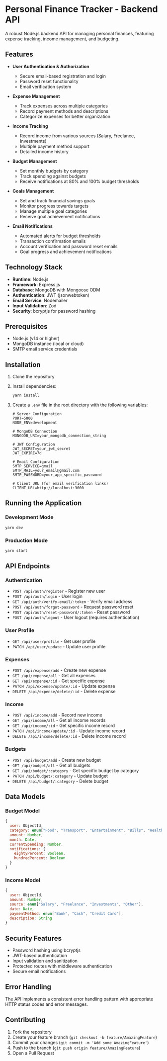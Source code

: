 # Personal Finance Tracker - Backend API

A robust Node.js backend API for managing personal finances, featuring expense tracking, income management, and budgeting.

## Features

- **User Authentication & Authorization**

  - Secure email-based registration and login
  - Password reset functionality
  - Email verification system

- **Expense Management**

  - Track expenses across multiple categories
  - Record payment methods and descriptions
  - Categorize expenses for better organization

- **Income Tracking**

  - Record income from various sources (Salary, Freelance, Investments)
  - Multiple payment method support
  - Detailed income history

- **Budget Management**

  - Set monthly budgets by category
  - Track spending against budgets
  - Receive notifications at 80% and 100% budget thresholds

- **Goals Management**

  - Set and track financial savings goals
  - Monitor progress towards targets
  - Manage multiple goal categories
  - Receive goal achievement notifications

- **Email Notifications**
  - Automated alerts for budget thresholds
  - Transaction confirmation emails
  - Account verification and password reset emails
  - Goal progress and achievement notifications

## Technology Stack

- **Runtime**: Node.js
- **Framework**: Express.js
- **Database**: MongoDB with Mongoose ODM
- **Authentication**: JWT (jsonwebtoken)
- **Email Service**: Nodemailer
- **Input Validation**: Zod
- **Security**: bcryptjs for password hashing

## Prerequisites

- Node.js (v14 or higher)
- MongoDB instance (local or cloud)
- SMTP email service credentials

## Installation

1. Clone the repository
2. Install dependencies:
   ```bash
   yarn install
   ```
3. Create a `.env` file in the root directory with the following variables:

   ```env
   # Server Configuration
   PORT=5000
   NODE_ENV=development

   # MongoDB Connection
   MONGODB_URI=your_mongodb_connection_string

   # JWT Configuration
   JWT_SECRET=your_jwt_secret
   JWT_EXPIRE=7d

   # Email Configuration
   SMTP_SERVICE=gmail
   SMTP_MAIL=your_email@gmail.com
   SMTP_PASSWORD=your_app_specific_password

   # Client URL (for email verification links)
   CLIENT_URL=http://localhost:3000
   ```

## Running the Application

### Development Mode

```bash
yarn dev
```

### Production Mode

```bash
yarn start
```

## API Endpoints

### Authentication

- `POST /api/auth/register` - Register new user
- `POST /api/auth/login` - User login
- `GET /api/auth/verify-email/:token` - Verify email address
- `POST /api/auth/forgot-password` - Request password reset
- `POST /api/auth/reset-password/:token` - Reset password
- `POST /api/auth/logout` - User logout (requires authentication)

### User Profile

- `GET /api/user/profile` - Get user profile
- `PATCH /api/user/update` - Update user profile

### Expenses

- `POST /api/expense/add` - Create new expense
- `GET /api/expense/all` - Get all expenses
- `GET /api/expense/:id` - Get specific expense
- `PATCH /api/expense/update/:id` - Update expense
- `DELETE /api/expense/delete/:id` - Delete expense

### Income

- `POST /api/income/add` - Record new income
- `GET /api/income/all` - Get all income records
- `GET /api/income/:id` - Get specific income record
- `PATCH /api/income/update/:id` - Update income record
- `DELETE /api/income/delete/:id` - Delete income record

### Budgets

- `POST /api/budget/add` - Create new budget
- `GET /api/budget/all` - Get all budgets
- `GET /api/budget/:category` - Get specific budget by category
- `PATCH /api/budget/:category` - Update budget
- `DELETE /api/budget/:category` - Delete budget

## Data Models

### Budget Model

```javascript
{
  user: ObjectId,
  category: enum["Food", "Transport", "Entertainment", "Bills", "Healthcare", "Shopping", "Other"],
  amount: Number,
  month: Date,
  currentSpending: Number,
  notifications: {
    eightyPercent: Boolean,
    hundredPercent: Boolean
  }
}
```

### Income Model

```javascript
{
  user: ObjectId,
  amount: Number,
  source: enum["Salary", "Freelance", "Investments", "Other"],
  date: Date,
  paymentMethod: enum["Bank", "Cash", "Credit Card"],
  description: String
}
```

## Security Features

- Password hashing using bcryptjs
- JWT-based authentication
- Input validation and sanitization
- Protected routes with middleware authentication
- Secure email notifications

## Error Handling

The API implements a consistent error handling pattern with appropriate HTTP status codes and error messages.

## Contributing

1. Fork the repository
2. Create your feature branch (`git checkout -b feature/AmazingFeature`)
3. Commit your changes (`git commit -m 'Add some AmazingFeature'`)
4. Push to the branch (`git push origin feature/AmazingFeature`)
5. Open a Pull Request

